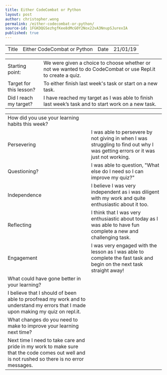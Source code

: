 ```yaml
---
title: Either CodeCombat or Python
layout: post
author: christopher.wong
permalink: /either-codecombat-or-python/
source-id: 1FGKDQGSezhgfKee8dMcG0Y2Nox22vA3NnupSJurexIA
published: true
---
```

<table>
  <tr>
    <td>Title</td>
    <td>Either CodeCombat or Python</td>
    <td>Date</td>
    <td>21/01/19</td>
  </tr>
</table>


<table>
  <tr>
    <td>Starting point:</td>
    <td>We were given a choice to choose whether or not we wanted to do CodeCombat or use Repl.it to create a quiz.</td>
  </tr>
  <tr>
    <td>Target for this lesson?</td>
    <td>To either finish last week's task or start on a new task.</td>
  </tr>
  <tr>
    <td>Did I reach my target? </td>
    <td>I have reached my target as I was able to finish last week’s task and to start work on a new task.</td>
  </tr>
</table>


<table>
  <tr>
    <td>How did you use your learning habits this week?</td>
    <td></td>
  </tr>
  <tr>
    <td>Persevering</td>
    <td>I was able to persevere by not giving in when I was struggling to find out why I was getting errors or it was just not working.</td>
  </tr>
  <tr>
    <td>Questioning?</td>
    <td>I was able to question, "What else do I need so I can improve my quiz?"</td>
  </tr>
  <tr>
    <td>Independence</td>
    <td>I believe I was very independent as i was diligent with my work and quite enthusiastic about it too.</td>
  </tr>
  <tr>
    <td>Reflecting</td>
    <td>I think that I was very enthusiastic about today as I was able to have fun complete a new and challenging task.</td>
  </tr>
  <tr>
    <td>Engagement</td>
    <td>I was very engaged with the lesson as I was able to complete the fast task and begin on the next task straight away!</td>
  </tr>
  <tr>
    <td>What could have gone better in your learning?</td>
    <td></td>
  </tr>
  <tr>
    <td>I believe that I should of been able to proofread my work and to understand my errors that I made upon making my quiz on repl.it.</td>
    <td></td>
  </tr>
  <tr>
    <td>What changes do you need to make to improve your learning next time?</td>
    <td></td>
  </tr>
  <tr>
    <td>Next time I need to take care and pride in my work to make sure that the code comes out well and is not rushed so there is no error messages.</td>
    <td></td>
  </tr>
</table>


